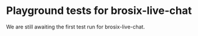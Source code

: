 # Playground tests for brosix-live-chat
We are still awaiting the first test run for brosix-live-chat.
